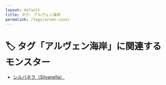 ```yaml
---
layout: default
title: タグ: アルヴェン海岸
permalink: /tags/arven-cove/
---
```

# 🏷️ タグ「アルヴェン海岸」に関連するモンスター

- [シルバネラ（Silvanella）](/monsterdex/monster/Silvanella.html)